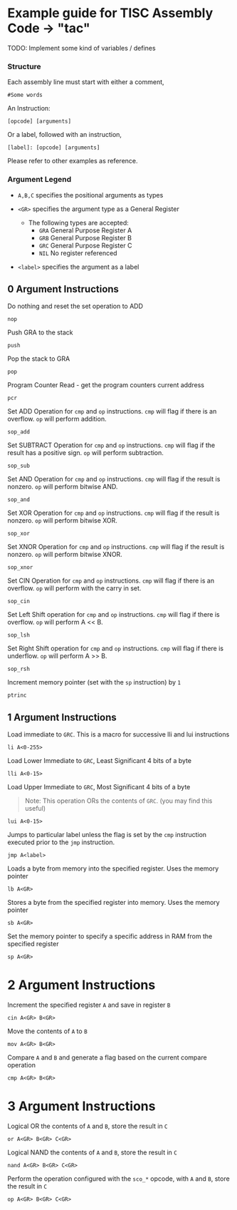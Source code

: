 # Example guide for TISC Assembly Code -> "tac"

TODO: Implement some kind of variables / defines

### Structure

Each assembly line must start with either a comment, 

	#Some words

An Instruction:

	[opcode] [arguments]

Or a label, followed with an instruction,

	[label]: [opcode] [arguments]

Please refer to other examples as reference.

### Argument Legend

 * `A,B,C` specifies the positional arguments as types

 * `<GR>` specifies the argument type as a General Register
 	* The following types are accepted:
 		* `GRA` General Purpose Register A
 		* `GRB` General Purpose Register B
 		* `GRC` General Purpose Register C
 		* `NIL` No register referenced

 * `<label>` specifies the argument as a label

## 0 Argument Instructions

Do nothing and reset the set operation to ADD

	nop

Push GRA to the stack

	push

Pop the stack to GRA

	pop

Program Counter Read - get the program counters current address

	pcr

Set ADD Operation for `cmp` and `op` instructions. `cmp` will flag if there is 
an overflow. `op` will perform addition.

	sop_add

Set SUBTRACT Operation for `cmp` and `op` instructions. `cmp` will flag if the 
result has a positive sign. `op` will perform subtraction.

	sop_sub

Set AND Operation for `cmp` and `op` instructions. `cmp` will flag if the result
is nonzero. `op` will perform bitwise AND.

	sop_and

Set XOR Operation for `cmp` and `op` instructions. `cmp` will flag if the result
is nonzero. `op` will perform bitwise XOR.

	sop_xor

Set XNOR Operation for `cmp` and `op` instructions. `cmp` will flag if the 
result is nonzero. `op` will perform bitwise XNOR.

	sop_xnor

Set CIN Operation for `cmp` and `op` instructions. `cmp` will flag if there is
an overflow. `op` will perform with the carry in set.

	sop_cin

Set Left Shift operation for `cmp` and `op` instructions. `cmp` will flag if
there is overflow. `op` will perform A << B.

	sop_lsh

Set Right Shift operation for `cmp` and `op` instructions. `cmp` will flag if
there is underflow. `op` will perform A >> B.

	sop_rsh

Increment memory pointer (set with the `sp` instruction) by `1`

	ptrinc

## 1 Argument Instructions

Load immediate to `GRC`. This is a macro for successive lli and lui instructions

	li A<0-255>

Load Lower Immediate to `GRC`, Least Significant 4 bits of a byte

	lli A<0-15>

Load Upper Immediate to `GRC`, Most Significant 4 bits of a byte
> Note: This operation ORs the contents of `GRC`. (you may find this useful)

	lui A<0-15>

Jumps to particular label unless the flag is set by the `cmp` instruction
executed prior to the `jmp` instruction. 

	jmp A<label>

Loads a byte from memory into the specified register. Uses the memory pointer

	lb A<GR>

Stores a byte from the specified register into memory. Uses the memory pointer

	sb A<GR>

Set the memory pointer to specify a specific address in RAM from the specified register

	sp A<GR>

# 2 Argument Instructions

Increment the specified register `A` and save in register `B` 

	cin A<GR> B<GR>

Move the contents of `A` to `B`

	mov A<GR> B<GR>

Compare `A` and `B` and generate a flag based on the current compare operation

	cmp A<GR> B<GR>

# 3 Argument Instructions

Logical OR the contents of `A` and `B`, store the result in `C`

	or A<GR> B<GR> C<GR>

Logical NAND the contents of `A` and `B`, store the result in `C`

	nand A<GR> B<GR> C<GR>

Perform the operation configured with the `sco_*` opcode, with `A` and `B`, store the result in `C`

	op A<GR> B<GR> C<GR>
